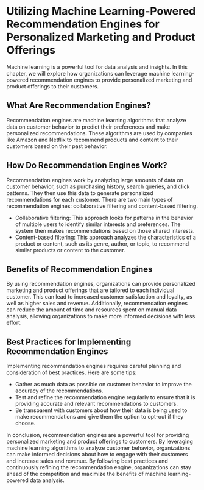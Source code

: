 # Utilizing Machine Learning-Powered Recommendation Engines for Personalized Marketing and Product Offerings

Machine learning is a powerful tool for data analysis and insights. In this chapter, we will explore how organizations can leverage machine learning-powered recommendation engines to provide personalized marketing and product offerings to their customers.

What Are Recommendation Engines?
--------------------------------

Recommendation engines are machine learning algorithms that analyze data on customer behavior to predict their preferences and make personalized recommendations. These algorithms are used by companies like Amazon and Netflix to recommend products and content to their customers based on their past behavior.

How Do Recommendation Engines Work?
-----------------------------------

Recommendation engines work by analyzing large amounts of data on customer behavior, such as purchasing history, search queries, and click patterns. They then use this data to generate personalized recommendations for each customer. There are two main types of recommendation engines: collaborative filtering and content-based filtering.

* Collaborative filtering: This approach looks for patterns in the behavior of multiple users to identify similar interests and preferences. The system then makes recommendations based on those shared interests.
* Content-based filtering: This approach analyzes the characteristics of a product or content, such as its genre, author, or topic, to recommend similar products or content to the customer.

Benefits of Recommendation Engines
----------------------------------

By using recommendation engines, organizations can provide personalized marketing and product offerings that are tailored to each individual customer. This can lead to increased customer satisfaction and loyalty, as well as higher sales and revenue. Additionally, recommendation engines can reduce the amount of time and resources spent on manual data analysis, allowing organizations to make more informed decisions with less effort.

Best Practices for Implementing Recommendation Engines
------------------------------------------------------

Implementing recommendation engines requires careful planning and consideration of best practices. Here are some tips:

* Gather as much data as possible on customer behavior to improve the accuracy of the recommendations.
* Test and refine the recommendation engine regularly to ensure that it is providing accurate and relevant recommendations to customers.
* Be transparent with customers about how their data is being used to make recommendations and give them the option to opt-out if they choose.

In conclusion, recommendation engines are a powerful tool for providing personalized marketing and product offerings to customers. By leveraging machine learning algorithms to analyze customer behavior, organizations can make informed decisions about how to engage with their customers and increase sales and revenue. By following best practices and continuously refining the recommendation engine, organizations can stay ahead of the competition and maximize the benefits of machine learning-powered data analysis.

